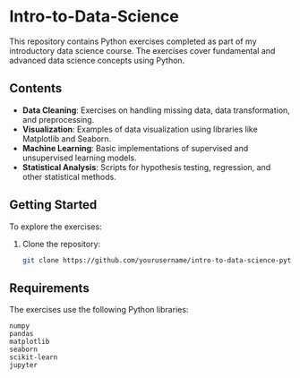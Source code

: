 # Intro-to-Data-Science


This repository contains Python exercises completed as part of my introductory data science course. The exercises cover fundamental and advanced data science concepts using Python.

## Contents

- **Data Cleaning**: Exercises on handling missing data, data transformation, and preprocessing.
- **Visualization**: Examples of data visualization using libraries like Matplotlib and Seaborn.
- **Machine Learning**: Basic implementations of supervised and unsupervised learning models.
- **Statistical Analysis**: Scripts for hypothesis testing, regression, and other statistical methods.

## Getting Started

To explore the exercises:
1. Clone the repository:
   ```bash
   git clone https://github.com/yourusername/intro-to-data-science-python.git

## Requirements

The exercises use the following Python libraries:

    numpy
    pandas
    matplotlib
    seaborn
    scikit-learn
    jupyter

